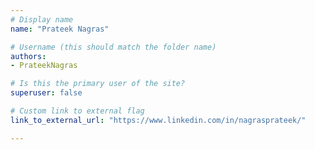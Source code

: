 ```yaml
---
# Display name
name: "Prateek Nagras"

# Username (this should match the folder name)
authors:
- PrateekNagras

# Is this the primary user of the site?
superuser: false

# Custom link to external flag
link_to_external_url: "https://www.linkedin.com/in/nagrasprateek/"

---
```

